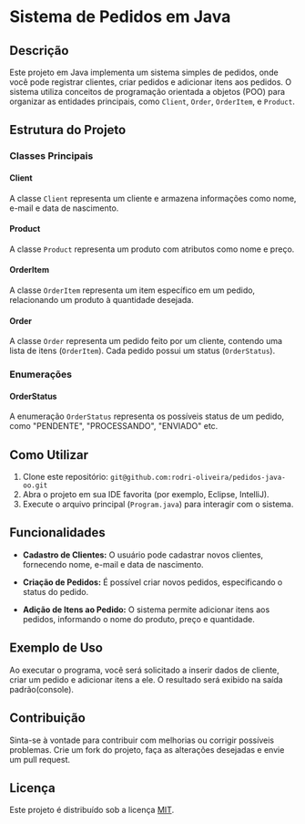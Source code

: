 # Sistema de Pedidos em Java

## Descrição
Este projeto em Java implementa um sistema simples de pedidos, onde você pode registrar clientes, criar pedidos e adicionar itens aos pedidos. O sistema utiliza conceitos de programação orientada a objetos (POO) para organizar as entidades principais, como `Client`, `Order`, `OrderItem`, e `Product`.

## Estrutura do Projeto

### Classes Principais

#### Client
A classe `Client` representa um cliente e armazena informações como nome, e-mail e data de nascimento.

#### Product
A classe `Product` representa um produto com atributos como nome e preço.

#### OrderItem
A classe `OrderItem` representa um item específico em um pedido, relacionando um produto à quantidade desejada.

#### Order
A classe `Order` representa um pedido feito por um cliente, contendo uma lista de itens (`OrderItem`). Cada pedido possui um status (`OrderStatus`).

### Enumerações

#### OrderStatus
A enumeração `OrderStatus` representa os possíveis status de um pedido, como "PENDENTE", "PROCESSANDO", "ENVIADO" etc.

## Como Utilizar

1. Clone este repositório: `git@github.com:rodri-oliveira/pedidos-java-oo.git`
2. Abra o projeto em sua IDE favorita (por exemplo, Eclipse, IntelliJ).
3. Execute o arquivo principal (`Program.java`) para interagir com o sistema.

## Funcionalidades

- **Cadastro de Clientes:** O usuário pode cadastrar novos clientes, fornecendo nome, e-mail e data de nascimento.

- **Criação de Pedidos:** É possível criar novos pedidos, especificando o status do pedido.

- **Adição de Itens ao Pedido:** O sistema permite adicionar itens aos pedidos, informando o nome do produto, preço e quantidade.

## Exemplo de Uso

Ao executar o programa, você será solicitado a inserir dados de cliente, criar um pedido e adicionar itens a ele. O resultado será exibido na saída padrão(console).

## Contribuição
Sinta-se à vontade para contribuir com melhorias ou corrigir possíveis problemas. Crie um fork do projeto, faça as alterações desejadas e envie um pull request.

## Licença
Este projeto é distribuído sob a licença [MIT](link-da-licenca).
